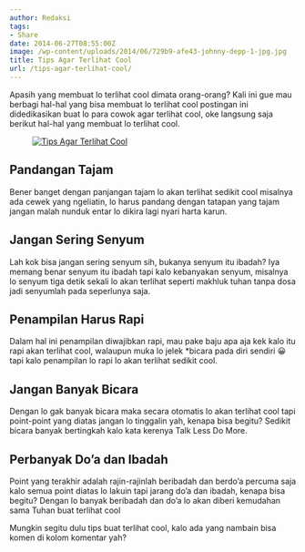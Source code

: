 ```yaml
---
author: Redaksi
tags:
- Share
date: 2014-06-27T08:55:00Z
image: /wp-content/uploads/2014/06/729b9-afe43-johnny-depp-1-jpg.jpg
title: Tips Agar Terlihat Cool
url: /tips-agar-terlihat-cool/
---
```


<p class="has-drop-cap">
  Apasih yang membuat lo terlihat cool dimata orang-orang? Kali ini gue mau berbagi hal-hal yang bisa membuat lo terlihat cool postingan ini didedikasikan buat lo para cowok agar terlihat cool, oke langsung saja berikut hal-hal yang membuat lo terlihat cool. &nbsp;
</p><figure class="wp-block-image size-large">

[<img src="https://wildanfauzyart.files.wordpress.com/2014/06/729b9-afe43-johnny-depp-1-jpg.jpg?w=768" alt="Tips Agar Terlihat Cool" title="Tips Agar Terlihat Cool" data-recalc-dims="1" />](https://wildanfauzyart.files.wordpress.com/2014/06/729b9-afe43-johnny-depp-1-jpg.jpg?w=768)</figure> 

## Pandangan Tajam

Bener banget dengan panjangan tajam lo akan terlihat sedikit cool misalnya ada cewek yang ngeliatin, lo harus pandang dengan tatapan yang tajam jangan malah nunduk entar lo dikira lagi nyari harta karun.

## Jangan Sering Senyum

Lah kok bisa jangan sering senyum sih, bukanya senyum itu ibadah? Iya memang benar senyum itu ibadah tapi kalo kebanyakan senyum, misalnya lo senyum tiga detik sekali lo akan terlihat seperti makhluk tuhan tanpa dosa jadi senyumlah pada seperlunya saja.

## Penampilan Harus Rapi

Dalam hal ini penampilan diwajibkan rapi, mau pake baju apa aja kek kalo itu rapi akan terlihat cool, walaupun muka lo jelek *bicara pada diri sendiri 😀 tapi kalo penampilan lo rapi lo akan terlihat sedikit cool.

## Jangan Banyak Bicara

Dengan lo gak banyak bicara maka secara otomatis lo akan terlihat cool tapi point-point yang diatas jangan lo tinggalin yah, kenapa bisa begitu? Sedikit bicara banyak bertingkah kalo kata kerenya Talk Less Do More.

## Perbanyak Do&#8217;a dan Ibadah

Point yang terakhir adalah rajin-rajinlah beribadah dan berdo&#8217;a percuma saja kalo semua point diatas lo lakuin tapi jarang do&#8217;a dan ibadah, kenapa bisa begitu? Dengan lo banyak beribadah dan do&#8217;a lo akan diberi kemudahan sama Tuhan buat terlihat cool

Mungkin segitu dulu tips buat terlihat cool, kalo ada yang nambain bisa komen di kolom komentar yah?
